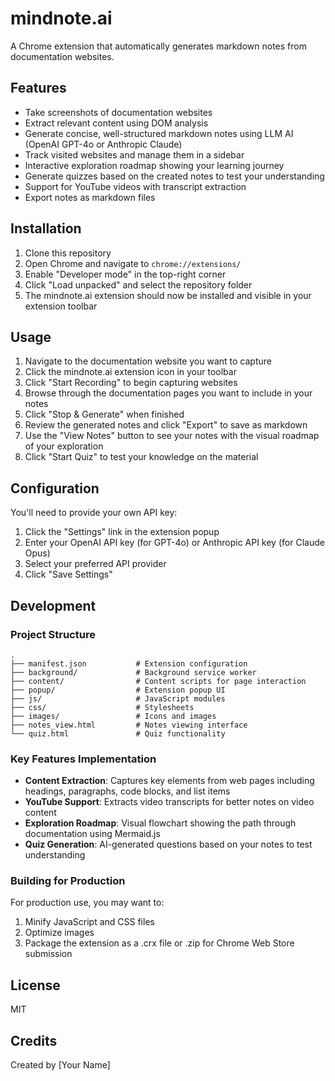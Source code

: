 # mindnote.ai

A Chrome extension that automatically generates markdown notes from documentation websites.

## Features

- Take screenshots of documentation websites
- Extract relevant content using DOM analysis
- Generate concise, well-structured markdown notes using LLM AI (OpenAI GPT-4o or Anthropic Claude)
- Track visited websites and manage them in a sidebar
- Interactive exploration roadmap showing your learning journey
- Generate quizzes based on the created notes to test your understanding
- Support for YouTube videos with transcript extraction
- Export notes as markdown files

## Installation

1. Clone this repository
2. Open Chrome and navigate to `chrome://extensions/`
3. Enable "Developer mode" in the top-right corner
4. Click "Load unpacked" and select the repository folder
5. The mindnote.ai extension should now be installed and visible in your extension toolbar

## Usage

1. Navigate to the documentation website you want to capture
2. Click the mindnote.ai extension icon in your toolbar
3. Click "Start Recording" to begin capturing websites
4. Browse through the documentation pages you want to include in your notes
5. Click "Stop & Generate" when finished
6. Review the generated notes and click "Export" to save as markdown
7. Use the "View Notes" button to see your notes with the visual roadmap of your exploration
8. Click "Start Quiz" to test your knowledge on the material

## Configuration

You'll need to provide your own API key:

1. Click the "Settings" link in the extension popup
2. Enter your OpenAI API key (for GPT-4o) or Anthropic API key (for Claude Opus)
3. Select your preferred API provider
4. Click "Save Settings"

## Development

### Project Structure

```
.
├── manifest.json           # Extension configuration
├── background/             # Background service worker
├── content/                # Content scripts for page interaction
├── popup/                  # Extension popup UI
├── js/                     # JavaScript modules
├── css/                    # Stylesheets
├── images/                 # Icons and images
├── notes_view.html         # Notes viewing interface
└── quiz.html               # Quiz functionality
```

### Key Features Implementation

- **Content Extraction**: Captures key elements from web pages including headings, paragraphs, code blocks, and list items
- **YouTube Support**: Extracts video transcripts for better notes on video content
- **Exploration Roadmap**: Visual flowchart showing the path through documentation using Mermaid.js
- **Quiz Generation**: AI-generated questions based on your notes to test understanding

### Building for Production

For production use, you may want to:

1. Minify JavaScript and CSS files
2. Optimize images
3. Package the extension as a .crx file or .zip for Chrome Web Store submission

## License

MIT

## Credits

Created by [Your Name]
